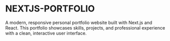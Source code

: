 # NEXTJS-PORTFOLIO
A modern, responsive personal portfolio website built with Next.js and React. This portfolio showcases skills, projects, and professional experience with a clean, interactive user interface.
